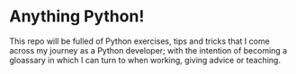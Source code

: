 # Anything Python! #

This repo will be fulled of Python exercises, tips and tricks that I come across my journey as a Python developer; with the intention of becoming a gloassary in which I can turn to when working, giving advice or teaching.

